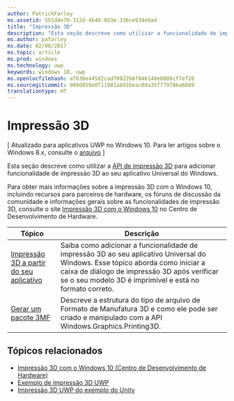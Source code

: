```yaml
---
author: PatrickFarley
ms.assetid: 551d4e70-312d-4b40-8d3e-336ce934e0ad
title: "Impressão 3D"
description: "Esta seção descreve como utilizar a funcionalidade de impressão 3D em seu aplicativo universal do Windows."
ms.author: pafarley
ms.date: 02/08/2017
ms.topic: article
ms.prod: windows
ms.technology: uwp
keywords: windows 10, uwp
ms.openlocfilehash: af636e445d2cad70922b8f846140e0886cf7ef28
ms.sourcegitcommit: 909d859a0f11981a8d1beac0da35f779786a6889
translationtype: HT
---
```

# <a name="3d-printing"></a>Impressão 3D

\[ Atualizado para aplicativos UWP no Windows 10. Para ler artigos sobre o Windows 8.x, consulte o [arquivo](http://go.microsoft.com/fwlink/p/?linkid=619132) \]

Esta seção descreve como utilizar a [API de impressão 3D](https://msdn.microsoft.com/library/windows/apps/windows.graphics.printing3d.aspx) para adicionar funcionalidade de impressão 3D ao seu aplicativo Universal do Windows.  

<!-- ![the 3D printing from Unity sample uses Windows 3D print APIs to facilitate the printing of a textured model asset from Unity software](images/unity-app-screenshot-002.png) -->

Para obter mais informações sobre a impressão 3D com o Windows 10, incluindo recursos para parceiros de hardware, os fóruns de discussão da comunidade e informações gerais sobre as funcionalidades de impressão 3D, consulte o site [Impressão 3D com o Windows 10](https://developer.microsoft.com/windows/hardware/3d-print-support-windows-10) no Centro de Desenvolvimento de Hardware.

| Tópico | Descrição |
|-------|-------------|
| [Impressão 3D a partir do seu aplicativo](3d-print-from-app.md) | Saiba como adicionar a funcionalidade de impressão 3D ao seu aplicativo Universal do Windows. Esse tópico aborda como iniciar a caixa de diálogo de impressão 3D após verificar se o seu modelo 3D é imprimível e está no formato correto. |
| [Gerar um pacote 3MF](generate-3mf.md) | Descreve a estrutura do tipo de arquivo de Formato de Manufatura 3D e como ele pode ser criado e manipulado com a API Windows.Graphics.Printing3D. |

## <a name="related-topics"></a>Tópicos relacionados

* [Impressão 3D com o Windows 10 (Centro de Desenvolvimento de Hardware)](https://developer.microsoft.com/windows/hardware/3d-print-support-windows-10)
* [Exemplo de impressão 3D UWP](https://github.com/Microsoft/Windows-universal-samples/tree/master/Samples/3DPrinting)
* [Impressão 3D UWP do exemplo do Unity](https://github.com/Microsoft/Windows-universal-samples/tree/master/Samples/3DPrintingFromUnity)

 

